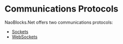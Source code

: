 # Communications Protocols

NaoBlocks.Net offers two communications protocols:

* [Sockets](SocketProtocol.md)
* [WebSockets](WebSocketProtocol.md)